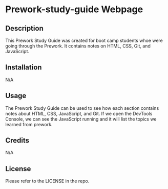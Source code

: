 # Prework-study-guide Webpage
## Description

This Prework Study Guide was created for boot camp students whoe were going through the Prework. It contains notes on HTML, CSS, Git, and JavaScript.


## Installation

N/A

## Usage

The Prework Study Guide can be used to see how each section contains notes about HTML, CSS, JavaScript, and Git. If we open the DevTools Console, we can see the JavaScript running and it will list the topics we learned from prework.

## Credits

N/A

## License

Please refer to the LICENSE in the repo.
